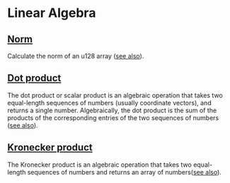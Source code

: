 # Linear Algebra

## [Norm](./src/norm.cairo)

Calculate the norm of an u128 array ([see also](https://numpy.org/doc/stable/reference/generated/numpy.linalg.norm.html)).

## [Dot product](./src/dot.cairo)

The dot product or scalar product is an algebraic operation that takes two equal-length sequences of numbers (usually coordinate vectors), and returns a single number. Algebraically, the dot product is the sum of the products of the corresponding entries of the two sequences of numbers ([see also](https://en.wikipedia.org/wiki/Dot_product)).

## [Kronecker product](./src/kron.cairo)

The Kronecker product is an algebraic operation that takes two equal-length sequences of numbers and returns an array of numbers([see also](https://numpy.org/doc/stable/reference/generated/numpy.kron.html)).
